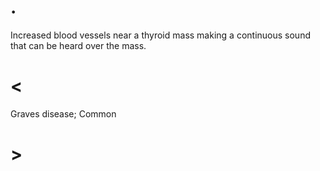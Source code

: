# .

Increased blood vessels near a thyroid mass making a continuous sound that can be heard over the mass.

# <

Graves disease; Common

# >
